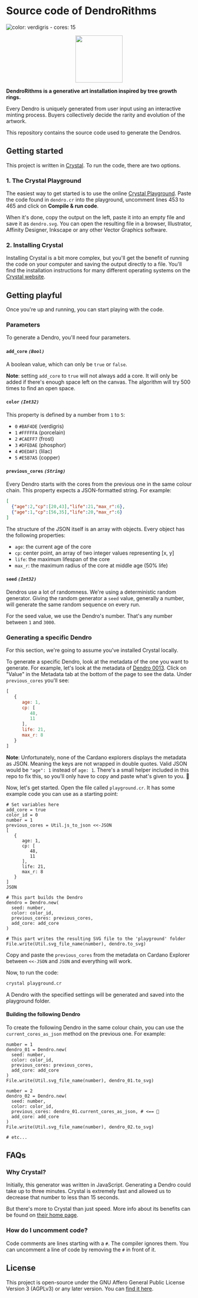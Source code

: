 # Source code of DendroRithms

![color: verdigris - cores: 15](images/dr-verdigris.png)

<p align="center">
  <img src="images/dr-verdigris.png" width="128" height="128"/>
</p>

**DendroRithms is a generative art installation inspired by tree growth rings.**

Every Dendro is uniquely generated from user input using an interactive minting
process. Buyers collectively decide the rarity and evolution of the artwork.

This repository contains the source code used to generate the Dendros.

## Getting started
This project is written in [Crystal](https://crystal-lang.org/). To run the
code, there are two options.

### 1. The Crystal Playground
The easiest way to get started is to use the online
[Crystal Playground](https://play.crystal-lang.org/#/cr). Paste the code found
in `dendro.cr` into the playground, uncomment lines 453 to 465 and click on
**Compile & run code**.

When it's done, copy the output on the left, paste it into an empty file and
save it as `dendro.svg`. You can open the resulting file in a browser,
Illustrator, Affinity Designer, Inkscape or any other Vector Graphics software.

### 2. Installing Crystal
Installing Crystal is a bit more complex, but you'll get the benefit of running 
the code on your computer and saving the output directly to a file. You'll find
the installation instructions for many different operating systems on the
[Crystal website](https://crystal-lang.org/install/).

## Getting playful
Once you're up and running, you can start playing with the code.

### Parameters
To generate a Dendro, you'll need four parameters.

#### `add_core` _`(Bool)`_
A boolean value, which can only be `true` or `false`.

**Note**: setting `add_core` to `true` will not always add a core. It will only
be added if there's enough space left on the canvas. The algorithm will try 500
times to find an open space.

#### `color` _`(Int32)`_
This property is defined by a number from `1` to `5`:
- `0` `#BAF4DE` (verdigris)
- `1` `#FFFFFA` (porcelain)
- `2` `#CAEFF7` (frost)
- `3` `#DFEDAE` (phosphor)
- `4` `#DEDAF1` (lilac)
- `5` `#E5B7A5` (copper)

#### `previous_cores` _`(String)`_
Every Dendro starts with the cores from the previous one in the same colour
chain. This property expects a JSON-formatted string. For example:

```json
[
  {"age":2,"cp":[20,43],"life":21,"max_r":6},
  {"age":1,"cp":[56,35],"life":20,"max_r":6}
]
```

The structure of the JSON itself is an array with objects. Every object has the
following properties:

- `age`: the current age of the core
- `cp`: center point, an array of two integer values representing [x, y]
- `life`: the maximum lifespan of the core
- `max_r`: the maximum radius of the core at middle age (50% life)

#### `seed` _`(Int32)`_
Dendros use a lot of randomness. We're using a deterministic random generator.
Giving the random generator a `seed` value, generally a number, will generate
the same random sequence on every run.

For the seed value, we use the Dendro's number. That's any number between `1`
and `3000`.

### Generating a specific Dendro
For this section, we're going to assume you've installed Crystal locally.

To generate a specific Dendro, look at the metadata of the one you want to
generate. For example, let's look at the metadata of [Dendro
0013](https://cardanoscan.io/transaction/2ae4c61ba19dd58fba4f32dfb446df80582f1ee0386af99c612f7ea52c67b3e5?tab=metadata).
Click on "Value" in the Metadata tab at the bottom of the page to see the data.
Under `previous_cores` you'll see:

```js
[
   {
      age: 1,
      cp: [
         48,
         11
      ],
      life: 21,
      max_r: 8
   }
]
```

**Note**: Unfortunately, none of the Cardano explorers displays the metadata as
JSON. Meaning the keys are not wrapped in double quotes. Valid JSON would be
`"age": 1` instead of `age: 1`. There's a small helper included in this repo to
fix this, so you'll only have to copy and paste what's given to you. 🎉️

Now, let's get started. Open the file called `playground.cr`. It has some
example code you can use as a starting point:

```cr
# Set variables here
add_core = true
color_id = 0
number = 1
previous_cores = Util.js_to_json <<-JSON
[
   {
      age: 1,
      cp: [
         48,
         11
      ],
      life: 21,
      max_r: 8
   }
]
JSON

# This part builds the Dendro
dendro = Dendro.new(
  seed: number,
  color: color_id,
  previous_cores: previous_cores,
  add_core: add_core
)

# This part writes the resulting SVG file to the 'playground' folder
File.write(Util.svg_file_name(number), dendro.to_svg)
```

Copy and paste the `previous_cores` from the metadata on Cardano Explorer
between `<<-JSON` and `JSON` and everything will work.

Now, to run the code:

```sh
crystal playground.cr
```

A Dendro with the specified settings will be generated and saved into the
playground folder.

#### Building the following Dendro
To create the following Dendro in the same colour chain, you can use the 
`current_cores_as_json` method on the previous one. For example:


```cr
number = 1
dendro_01 = Dendro.new(
  seed: number,
  color: color_id,
  previous_cores: previous_cores,
  add_core: add_core
)
File.write(Util.svg_file_name(number), dendro_01.to_svg)

number = 2
dendro_02 = Dendro.new(
  seed: number,
  color: color_id,
  previous_cores: dendro_01.current_cores_as_json, # <== 👀️
  add_core: add_core
)
File.write(Util.svg_file_name(number), dendro_02.to_svg)

# etc...
```

## FAQs

### Why Crystal?
Initially, this generator was written in JavaScript. Generating a Dendro
could take up to three minutes. Crystal is extremely fast and allowed us to
decrease that number to less than 15 seconds.

But there's more to Crystal than just speed. More info about its benefits can be
found on [their home page](https://crystal-lang.org/).

### How do I uncomment code?
Code comments are lines starting with a `#`. The compiler ignores them. You can
uncomment a line of code by removing the `#` in front of it.

## License
This project is open-source under the GNU Affero General Public License Version
3 (AGPLv3) or any later version. You can [find it here](LICENSE.md).

